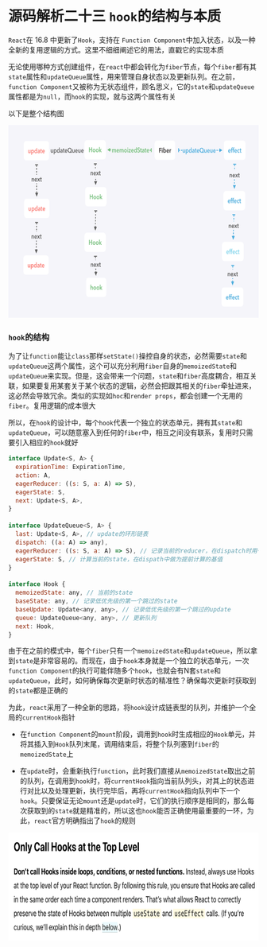 # 源码解析二十三 `hook`的结构与本质

`React`在 16.8 中更新了`Hook`，支持在 `Function Component`中加入状态，以及一种全新的复用逻辑的方式。这里不细细阐述它的用法，直戳它的实现本质

无论使用哪种方式创建组件，在`react`中都会转化为`fiber`节点，每个`fiber`都有其`state`属性和`updateQueue`属性，用来管理自身状态以及更新队列。在之前，`function Component`又被称为无状态组件，顾名思义，它的`state`和`updateQueue`属性都是为`null`，而`hook`的实现，就与这两个属性有关

以下是整个结构图

<img src="../doc/hook/hook.png" width="678" height="388">

### `hook`的结构

为了让`function`能让`class`那样`setState()`操控自身的状态，必然需要`state`和`updateQueue`这两个属性，这个可以充分利用`fiber`自身的`memoizedState`和`updateQueue`来实现。但是，这会带来一个问题，`state`和`fiber`高度耦合，相互关联，如果要复用某套关于某个状态的逻辑，必然会把跟其相关的`fiber`牵扯进来，这必然会导致冗余。类似的实现如`hoc`和`render props`，都会创建一个无用的`fiber`。复用逻辑的成本很大

所以，在`hook`的设计中，每个`hook`代表一个独立的状态单元，拥有其`state`和`updateQueue`，可以随意塞入到任何的`fiber`中，相互之间没有联系，复用时只需要引入相应的`hook`就好

```javaScript
interface Update<S, A> {
  expirationTime: ExpirationTime,
  action: A,
  eagerReducer: ((s: S, a: A) => S),
  eagerState: S,
  next: Update<S, A>,
}

interface UpdateQueue<S, A> {
  last: Update<S, A>, // update的环形链表
  dispatch: ((a: A) => any),
  eagerReducer: ((s: S, a: A) => S), // 记录当前的reducer，在dispatch时用于提前计算state
  eagerState: S, // 计算当前的state，在dispath中做为提前计算的基值
}

interface Hook {
  memoizedState: any, // 当前的state
  baseState: any, // 记录低优先级的第一个跳过的state
  baseUpdate: Update<any, any>, // 记录低优先级的第一个跳过的update
  queue: UpdateQueue<any, any>, // 更新队列
  next: Hook,
}
```

由于在之前的模式中，每个`fiber`只有一个`memoizedState`和`updateQueue`，所以拿到`state`是非常容易的。而现在，由于`hook`本身就是一个独立的状态单元，一次`function Component`的执行可能伴随多个`hook`，也就会有N套`state`和`updateQueue`，此时，如何确保每次更新时状态的精准性？确保每次更新时获取到的`state`都是正确的

为此，`react`采用了一种全新的思路，将`hook`设计成链表型的队列，并维护一个全局的`currentHook`指针

- 在`function Component`的`mount`阶段，调用到`hook`时生成相应的`Hook`单元，并将其插入到`Hook`队列末尾，调用结束后，将整个队列塞到`fiber`的`memoizedState`上

- 在`update`时，会重新执行`function`，此时我们直接从`memoizedState`取出之前的队列，在调用到`hook`时，将`currentHook`指向当前队列头，对其上的状态进行对比以及处理更新，执行完毕后，再将`currentHook`指向队列中下一个`hook`。只要保证无论`mount`还是`update`时，它们的执行顺序是相同的，那么每次获取到的`state`就是精准的，所以这也`hook`能否正确使用最重要的一环，为此，`react`官方明确指出了`hook`的规则

<img src="../doc/hook/rule.png" width="739" height="218">